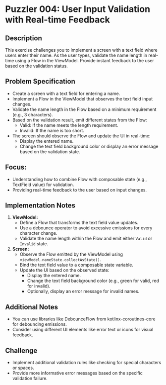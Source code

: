 # Puzzler 004: User Input Validation with Real-time Feedback

## Description

This exercise challenges you to implement a screen with a text field where users enter their name. As the user types, validate the name length in real-time using a Flow in the ViewModel. Provide instant feedback to the user based on the validation status.

## Problem Specification

* Create a screen with a text field for entering a name.
* Implement a Flow in the ViewModel that observes the text field input changes.
* Validate the name length in the Flow based on a minimum requirement (e.g., 3 characters).
* Based on the validation result, emit different states from the Flow:
    * Valid: If the name meets the length requirement.
    * Invalid: If the name is too short.
* The screen should observe the Flow and update the UI in real-time:
    * Display the entered name.
    * Change the text field background color or display an error message based on the validation state.

## Focus:

* Understanding how to combine Flow with composable state (e.g., TextField value) for validation.
* Providing real-time feedback to the user based on input changes.

## Implementation Notes

1. **ViewModel:**
    * Define a Flow that transforms the text field value updates.
    * Use a debounce operator to avoid excessive emissions for every character change.
    * Validate the name length within the Flow and emit either `Valid` or `Invalid` state.
2. **Screen:**
    * Observe the Flow emitted by the ViewModel using `viewModel.nameState.collectAsState()`.
    * Bind the text field value to a composable state variable.
    * Update the UI based on the observed state:
        * Display the entered name.
        * Change the text field background color (e.g., green for valid, red for invalid).
        * Optionally, display an error message for invalid names.

## Additional Notes

* You can use libraries like DebounceFlow from kotlinx-coroutines-core for debouncing emissions.
* Consider using different UI elements like error text or icons for visual feedback.

## Challenge

* Implement additional validation rules like checking for special characters or spaces.
* Provide more informative error messages based on the specific validation failure.

